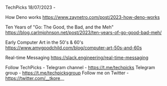 TechPicks 18/07/2023 -

How Deno works
https://www.zaynetro.com/post/2023-how-deno-works

Ten Years of "Go: The Good, the Bad, and the Meh"
https://blog.carlmjohnson.net/post/2023/ten-years-of-go-good-bad-meh/

Early Computer Art in the 50's & 60's
https://www.amygoodchild.com/blog/computer-art-50s-and-60s

Real-time Messaging
https://slack.engineering/real-time-messaging

Follow TechPicks -
Telegram channel - https://t.me/techpicks
Telegram group - https://t.me/techpicksgroup
Follow me on Twitter - https://twitter.com/__tkore__